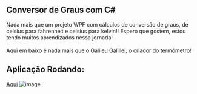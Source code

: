 ## Conversor de Graus com C#
Nada mais que um projeto WPF com cálculos de conversão de graus, de celsius para fahrenheit e celsius para kelvin!! Espero que gostem, estou tendo muitos aprendizados nessa jornada!<br><br>
Aqui em baixo é nada mais que o Galileu Galillei, o criador do termômetro! <br>
## Aplicação Rodando: 
<a href="https://www.youtube.com/watch?v=ryy-BEEkgCw&t=7s">Aqui</a>
![image](https://github.com/LucasAdao/conversor-de-graus/assets/100219854/fd4c7dde-7487-4b0e-8f44-0572cfdff424)

